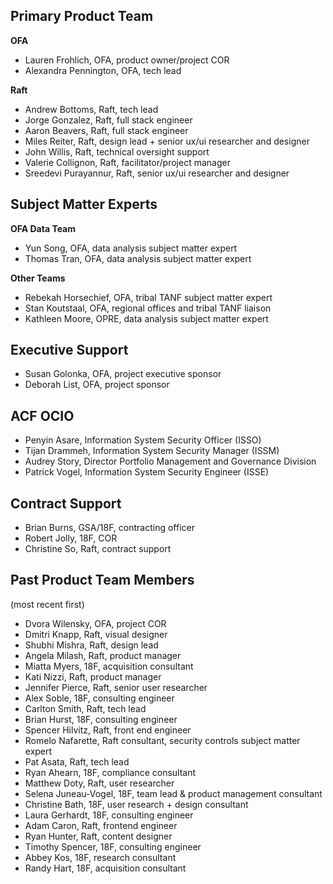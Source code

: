 ## Primary Product Team
**OFA**
* Lauren Frohlich, OFA, product owner/project COR
* Alexandra Pennington, OFA, tech lead

**Raft**
* Andrew Bottoms, Raft, tech lead
* Jorge Gonzalez, Raft, full stack engineer
* Aaron Beavers, Raft, full stack engineer
* Miles Reiter, Raft, design lead + senior ux/ui researcher and designer
* John Willis, Raft, technical oversight support
* Valerie Collignon, Raft, facilitator/project manager
* Sreedevi Purayannur, Raft, senior ux/ui researcher and designer

## Subject Matter Experts
**OFA Data Team**
* Yun Song, OFA, data analysis subject matter expert
* Thomas Tran, OFA, data analysis subject matter expert

**Other Teams**
* Rebekah Horsechief, OFA, tribal TANF subject matter expert
* Stan Koutstaal, OFA, regional offices and tribal TANF liaison
* Kathleen Moore, OPRE, data analysis subject matter expert

## Executive Support
* Susan Golonka, OFA, project executive sponsor
* Deborah List, OFA, project sponsor

## ACF OCIO
* Penyin Asare, Information System Security Officer (ISSO)
* Tijan Drammeh, Information System Security Manager (ISSM)
* Audrey Story, Director Portfolio Management and Governance Division
* Patrick Vogel, Information System Security Engineer (ISSE)

## Contract Support
* Brian Burns, GSA/18F, contracting officer
* Robert Jolly, 18F, COR
* Christine So, Raft, contract support

## Past Product Team Members
(most recent first)
* Dvora Wilensky, OFA, project COR
* Dmitri Knapp, Raft, visual designer
* Shubhi Mishra, Raft, design lead
* Angela Milash, Raft, product manager
* Miatta Myers, 18F, acquisition consultant
* Kati Nizzi, Raft, product manager
* Jennifer Pierce, Raft, senior user researcher
* Alex Soble, 18F, consulting engineer
* Carlton Smith, Raft, tech lead
* Brian Hurst, 18F, consulting engineer
* Spencer Hilvitz, Raft, front end engineer
* Romelo Nafarette, Raft consultant, security controls subject matter expert
* Pat Asata, Raft, tech lead
* Ryan Ahearn, 18F, compliance consultant
* Matthew Doty, Raft, user researcher
* Selena Juneau-Vogel, 18F, team lead & product management consultant
* Christine Bath, 18F, user research + design consultant
* Laura Gerhardt, 18F, consulting engineer
* Adam Caron, Raft, frontend engineer
* Ryan Hunter, Raft, content designer
* Timothy Spencer, 18F, consulting engineer
* Abbey Kos, 18F, research consultant
* Randy Hart, 18F, acquisition consultant
